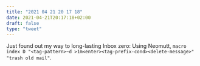 ```yaml
---
title: "2021 04 21 20 17 18"
date: 2021-04-21T20:17:18+02:00
draft: false
type: "tweet"
---
```

Just found out my way to long-lasting Inbox zero: Using Neomutt, `macro index D "<tag-pattern>~d >1m<enter><tag-prefix-cond><delete-message>" "trash old mail"`.

